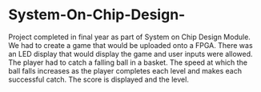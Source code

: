 # System-On-Chip-Design-
Project completed in final year as part of System on Chip Design Module. We had to create a game that would be uploaded onto a FPGA. There was an LED display that would display the game and user inputs were allowed. The player had to catch a falling ball in a basket. The speed at which the ball falls increases as the player completes each level and makes each successful catch. The score is displayed and the level.
